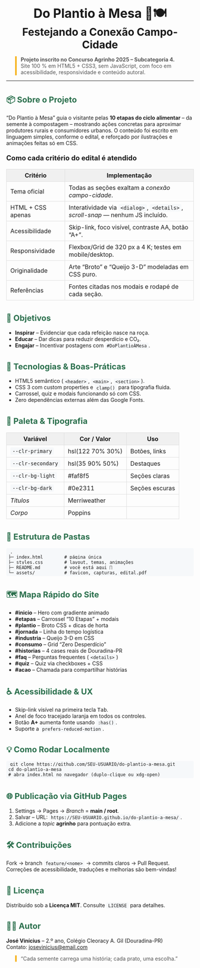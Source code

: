 <style>
/* pequenas melhorias visuais para a renderização no GitHub */
.readme-wrapper h1   { font-size:2.1rem; margin:0.4em 0; text-align:center; }
.readme-wrapper h2   { font-size:1.35rem; color:#2a6f4c; margin-top:1.6em; }
.readme-wrapper h3   { font-size:1.15rem; margin-top:1.1em; }
.readme-wrapper code, pre { background:#f6f8fa; padding:0.15em 0.4em; border-radius:4px; }
.readme-wrapper table { border-collapse:collapse; }
.readme-wrapper th, td { border:1px solid #ddd; padding:6px 10px; }
.readme-wrapper th { background:#f0f0f0; }
blockquote { border-left:4px solid #f6b013; padding-left:0.8em; color:#555; }
</style>

<div class="readme-wrapper">

<h1>Do Plantio à Mesa 🌱🍽️<br><small>Festejando a Conexão Campo-Cidade</small></h1>

<blockquote>
<strong>Projeto inscrito no Concurso Agrinho 2025 – Subcategoria 4.</strong><br>
Site 100 % em HTML5 + CSS3, sem JavaScript, com foco em acessibilidade,
responsividade e conteúdo autoral.
</blockquote>

<hr>

<h2>📦 Sobre o Projeto</h2>

<p>
“Do Plantio à Mesa” guia o visitante pelas <strong>10 etapas do ciclo
alimentar</strong> – da semente à compostagem – mostrando ações concretas
para aproximar produtores rurais e consumidores urbanos.
O conteúdo foi escrito em linguagem simples, conforme o edital,
e reforçado por ilustrações e animações feitas só em CSS.
</p>

<h3>Como cada critério do edital é atendido</h3>

<table>
<thead><tr><th>Critério</th><th>Implementação</th></tr></thead>
<tbody>
<tr><td>Tema oficial</td><td>Todas as seções exaltam a <em>conexão campo-cidade</em>.</td></tr>
<tr><td>HTML + CSS apenas</td><td>Interatividade via <code>&lt;dialog&gt;</code>,
<code>&lt;details&gt;</code>, <em>scroll-snap</em> — nenhum JS incluído.</td></tr>
<tr><td>Acessibilidade</td><td>Skip-link, foco visível, contraste AA, botão “A+”.</td></tr>
<tr><td>Responsividade</td><td>Flexbox/Grid de 320 px a 4 K; testes em mobile/desktop.</td></tr>
<tr><td>Originalidade</td><td>Arte “Broto” e “Queijo 3-D” modeladas em CSS puro.</td></tr>
<tr><td>Referências</td><td>Fontes citadas nos modais e rodapé de cada seção.</td></tr>
</tbody>
</table>

<h2>🌟 Objetivos</h2>

<ul>
<li><strong>Inspirar</strong> – Evidenciar que cada refeição nasce na roça.</li>
<li><strong>Educar</strong> – Dar dicas para reduzir desperdício e CO₂.</li>
<li><strong>Engajar</strong> – Incentivar postagens com <code>#DoPlantioÀMesa</code>.</li>
</ul>

<h2>🚀 Tecnologias &amp; Boas-Práticas</h2>

<ul>
<li>HTML5 semântico (<code>&lt;header&gt;</code>, <code>&lt;main&gt;</code>, <code>&lt;section&gt;</code>).</li>
<li>CSS 3 com custom properties e <code>clamp()</code> para tipografia fluida.</li>
<li>Carrossel, quiz e modais funcionando só com CSS.</li>
<li>Zero dependências externas além das Google Fonts.</li>
</ul>

<h2>🎨 Paleta &amp; Tipografia</h2>

<table>
<thead><tr><th>Variável</th><th>Cor / Valor</th><th>Uso</th></tr></thead>
<tbody>
<tr><td><code>--clr-primary</code></td><td>hsl(122 70% 30%)</td><td>Botões, links</td></tr>
<tr><td><code>--clr-secondary</code></td><td>hsl(35 90% 50%)</td><td>Destaques</td></tr>
<tr><td><code>--clr-bg-light</code></td><td>#faf8f5</td><td>Seções claras</td></tr>
<tr><td><code>--clr-bg-dark</code></td><td>#0e2311</td><td>Seções escuras</td></tr>
<tr><td><em>Títulos</em></td><td>Merriweather</td><td></td></tr>
<tr><td><em>Corpo</em></td><td>Poppins</td><td></td></tr>
</tbody>
</table>

<h2>📁 Estrutura de Pastas</h2>

<pre><code>.
├─ index.html        # página única
├─ styles.css        # layout, temas, animações
├─ README.md         # você está aqui 🙂
└─ assets/           # favicon, capturas, edital.pdf
</code></pre>

<h2>🗺️ Mapa Rápido do Site</h2>

<ul>
<li><strong>#inicio</strong> – Hero com gradiente animado</li>
<li><strong>#etapas</strong> – Carrossel “10 Etapas” + modais</li>
<li><strong>#plantio</strong> – Broto CSS + dicas de horta</li>
<li><strong>#jornada</strong> – Linha do tempo logística</li>
<li><strong>#industria</strong> – Queijo 3-D em CSS</li>
<li><strong>#consumo</strong> – Grid “Zero Desperdício”</li>
<li><strong>#historias</strong> – 4 cases reais de Douradina-PR</li>
<li><strong>#faq</strong> – Perguntas frequentes (<code>&lt;details&gt;</code>)</li>
<li><strong>#quiz</strong> – Quiz via checkboxes + CSS</li>
<li><strong>#acao</strong> – Chamada para compartilhar histórias</li>
</ul>

<h2>♿ Acessibilidade &amp; UX</h2>

<ul>
<li>Skip-link visível na primeira tecla <kbd>Tab</kbd>.</li>
<li>Anel de foco tracejado laranja em todos os controles.</li>
<li>Botão <strong>A+</strong> aumenta fonte usando <code>:has()</code>.</li>
<li>Suporte a <code>prefers-reduced-motion</code>.</li>
</ul>

<h2>💡 Como Rodar Localmente</h2>

<pre><code>git clone https://github.com/SEU-USUARIO/do-plantio-a-mesa.git
cd do-plantio-a-mesa
# abra index.html no navegador (duplo-clique ou xdg-open)
</code></pre>

<h2>🌐 Publicação via GitHub Pages</h2>

<ol>
<li>Settings → Pages → <em>Branch</em> = <strong>main / root</strong>.</li>
<li>Salvar – URL: <code>https://SEU-USUARIO.github.io/do-plantio-a-mesa/</code>.</li>
<li>Adicione a <em>topic</em> <strong>agrinho</strong> para pontuação extra.</li>
</ol>

<h2>🛠️ Contribuições</h2>

<p>Fork → branch <code>feature/&lt;nome&gt;</code> → commits claros → Pull Request.<br>
Correções de acessibilidade, traduções e melhorias são bem-vindas!</p>

<h2>📜 Licença</h2>

<p>Distribuído sob a <strong>Licença MIT</strong>. Consulte <code>LICENSE</code> para detalhes.</p>

<h2>🙋‍♂️ Autor</h2>

<p><strong>José Vinícius</strong> – 2.º ano, Colégio Cleoracy A. Gil (Douradina-PR)<br>
Contato: <a href="mailto:josevinicius@email.com">josevinicius@email.com</a></p>

<blockquote>
“Cada semente carrega uma história; cada prato, uma escolha.”
</blockquote>

</div>